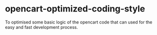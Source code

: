 # opencart-optimized-coding-style
To optimised some basic logic of the opencart code that can used for the easy and fast development process.
